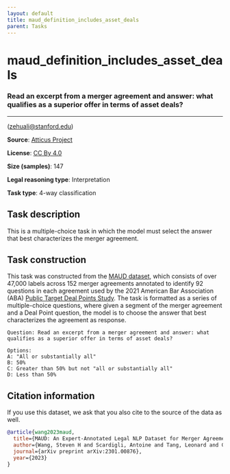 ```yaml
---
layout: default
title: maud_definition_includes_asset_deals
parent: Tasks
---
```

# maud_definition_includes_asset_deals 

### Read an excerpt from a merger agreement and answer: what qualifies as a superior offer in terms of asset deals?
---
(zehuali@stanford.edu)

**Source**: [Atticus Project](https://www.atticusprojectai.org/maud)

**License**: [CC By 4.0](https://creativecommons.org/licenses/by/4.0/)

**Size (samples)**: 147

**Legal reasoning type**: Interpretation

**Task type**: 4-way classification

## Task description

This is a multiple-choice task in which the model must select the answer that best characterizes the merger agreement.

## Task construction

This task was constructed from the [MAUD dataset](https://www.atticusprojectai.org/maud), which consists of over 47,000 labels across 152 merger agreements annotated to identify 92 questions in each agreement used by the 2021 American Bar Association (ABA) [Public Target Deal Points Study](https://www.americanbar.org/groups/business_law/committees/ma/deal_points/). The task is formatted as a series of multiple-choice questions, where given a segment of the merger agreement and a Deal Point question, the model is to choose the answer that best characterizes the agreement as response.

```text
Question: Read an excerpt from a merger agreement and answer: what qualifies as a superior offer in terms of asset deals?
```

```text
Options:
A: "All or substantially all"
B: 50%
C: Greater than 50% but not "all or substantially all"
D: Less than 50%
```

## Citation information
If you use this dataset, we ask that you also cite to the source of the data as well.

```bib
@article{wang2023maud,
  title={MAUD: An Expert-Annotated Legal NLP Dataset for Merger Agreement Understanding},
  author={Wang, Steven H and Scardigli, Antoine and Tang, Leonard and Chen, Wei and Levkin, Dimitry and Chen, Anya and Ball, Spencer and Woodside, Thomas and Zhang, Oliver and Hendrycks, Dan},
  journal={arXiv preprint arXiv:2301.00876},
  year={2023}
}
```

